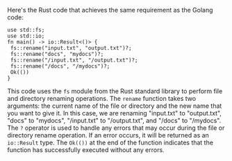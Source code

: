 Here's the Rust code that achieves the same requirement as the Golang code:
```
use std::fs;
use std::io;
fn main() -> io::Result<()> {
 fs::rename("input.txt", "output.txt")?;
 fs::rename("docs", "mydocs")?;
 fs::rename("/input.txt", "/output.txt")?;
 fs::rename("/docs", "/mydocs")?;
 Ok(())
}
```
This code uses the `fs` module from the Rust standard library to perform file and directory renaming operations. The `rename` function takes two arguments: the current name of the file or directory and the new name that you want to give it. In this case, we are renaming "input.txt" to "output.txt", "docs" to "mydocs", "/input.txt" to "/output.txt", and "/docs" to "/mydocs". 
The `?` operator is used to handle any errors that may occur during the file or directory rename operation. If an error occurs, it will be returned as an `io::Result` type. The `Ok(())` at the end of the function indicates that the function has successfully executed without any errors.

